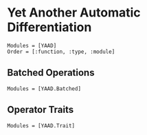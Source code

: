 # Yet Another Automatic Differentiation


```@autodocs
Modules = [YAAD]
Order = [:function, :type, :module]
```

## Batched Operations

```@autodocs
Modules = [YAAD.Batched]
```

## Operator Traits

```@autodocs
Modules = [YAAD.Trait]
```
